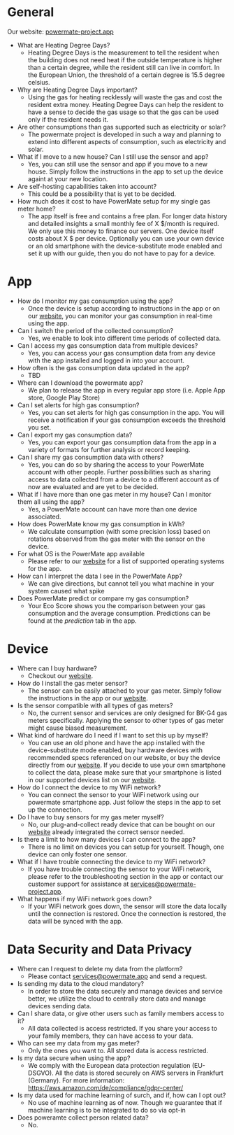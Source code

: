 # General

Our website: [powermate-project.app](powermate-project.app)

- What are Heating Degree Days?
  - Heating Degree Days is the measurement to tell the resident when the building does not need heat if the outside temperature is higher than a certain degree, while the resident still can live in comfort. In the European Union, the threshold of a certain degree is 15.5 degree celsius.
- Why are Heating Degree Days important?
  - Using the gas for heating recklessly will waste the gas and cost the resident extra money. Heating Degree Days can help the resident to have a sense to decide the gas usage so that the gas can be used only if the resident needs it.
- Are other consumptions than gas supported such as electricity or solar?
  - The powermate project is developed in such a way and planning to extend into different aspects of consumption, such as electricity and solar.
- What if I move to a new house? Can I still use the sensor and app? 
  - Yes, you can still use the sensor and app if you move to a new house. Simply follow the instructions in the app to set up the device againt at your new location.
- Are self-hosting capabilities taken into account?
  - This could be a possibility that is yet to be decided.
- How much does it cost to have PowerMate setup for my single gas meter home?
  - The app itself is free and contains a free plan. For longer data history and detailed insights a small monthly fee of X $/month is required. We only use this money to finance our servers. One device itself costs about X $ per device. Optionally you can use your own device or an old smartphone with the device-substitute mode enabled and set it up with our guide, then you do not have to pay for a device.

# App

- How do I monitor my gas consumption using the app? 
  - Once the device is setup according to instructions in the app or on our [website](powermate-project.app), you can monitor your gas consumption in real-time using the app.
- Can I switch the period of the collected consumption?
  - Yes, we enable to look into different time periods of collected data.
- Can I access my gas consumption data from multiple devices? 
  - Yes, you can access your gas consumption data from any device with the app installed and logged in into your account.
- How often is the gas consumption data updated in the app? 
  - TBD
- Where can I download the powermate app?
  - We plan to release the app in every regular app store (i.e. Apple App store, Google Play Store)
- Can I set alerts for high gas consumption? 
  - Yes, you can set alerts for high gas consumption in the app. You will receive a notification if your gas consumption exceeds the threshold you set.
- Can I export my gas consumption data? 
  - Yes, you can export your gas consumption data from the app in a variety of formats for further analysis or record keeping.
- Can I share my gas consumption data with others? 
  - Yes, you can do so by sharing the access to your PowerMate account with other people. Further possibilities such as sharing access to data collected from a device to a different account as of now are evaluated and are yet to be decided.
- What if I have more than one gas meter in my house? Can I monitor them all using the app? 
  - Yes, a PowerMate account can have more than one device associated.
- How does PowerMate know my gas consumption in kWh?
  - We calculate consumption (with some precision loss) based on rotations observed from the gas meter with the sensor on the device.
- For what OS is the PowerMate app available
  - Please refer to our [website](powermate-project.app) for a list of supported operating systems for the app.
- How can I interpret the data I see in the PowerMate App?
  - We can give directions, but cannot tell you what machine in your system caused what spike
- Does PowerMate predict or compare my gas consumption?
  - Your Eco Score shows you the comparison between your gas consumption and the average consumption. Predictions can be found at the *prediction* tab in the app.

# Device

- Where can I buy hardware?
  - Checkout our [website](powermate-project.app).
- How do I install the gas meter sensor?
  - The sensor can be easily attached to your gas meter. Simply follow the instructions in the app or our [website](powermate-project.app).
- Is the sensor compatible with all types of gas meters? 
  - No, the current sensor and services are only designed for BK-G4 gas meters specifically. Applying the sensor to other types of gas meter might cause biased measurement.
- What kind of hardware do I need if I want to set this up by myself?
  - You can use an old phone and have the app installed with the device-substitute mode enabled, buy hardware devices with recommended specs referenced on our website, or buy the device directly from our [website](powermate-project.app). If you decide to use your own smartphone to collect the data, please make sure that your smartphone is listed in our supported devices list on our [website](powermate-project.app).
- How do I connect the device to my WiFi network? 
  - You can connect the sensor to your WiFi network using our powermate smartphone app. Just follow the steps in the app to set up the connection.
- Do I have to buy sensors for my gas meter myself?
  - No, our plug-and-collect ready device that can be bought on our [website](powermate-project.app) already integrated the correct sensor needed.
- Is there a limit to how many devices I can connect to the app? 
  - There is no limit on devices you can setup for yourself. Though, one device can only foster one sensor.
- What if I have trouble connecting the device to my WiFi network? 
  - If you have trouble connecting the sensor to your WiFi network, please refer to the troubleshooting section in the app or contact our customer support for assistance at services@powermate-project.app. 
- What happens if my WiFi network goes down? 
  - If your WiFi network goes down, the sensor will store the data locally until the connection is restored. Once the connection is restored, the data will be synced with the app.

# Data Security and Data Privacy

- Where can I request to delete my data from the platform?
  - Please contact services@powermate.app and send a request.
- Is sending my data to the cloud mandatory?
  - In order to store the data securely and manage devices and service better, we utilize the cloud to centrally store data and manage devices sending data.
- Can I share data, or give other users such as family members access to it?
  - All data collected is access restricted. If you share your access to your family members, they can have access to your data.
- Who can see my data from my gas meter?
  - Only the ones you want to. All stored data is access restricted.
- Is my data secure when using the app? 
  - We comply with the European data protection regulation (EU-DSGVO). All the data is stored securely on AWS servers in Frankfurt (Germany). For more information: https://aws.amazon.com/de/compliance/gdpr-center/
- Is my data used for machine learning of surch, and if, how can I opt out?
  - No use of machine learning as of now. Though we guarantee that if machine learning is to be integrated to do so via opt-in
- Does poweramte collect person related data?
  - No.